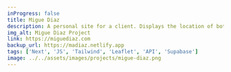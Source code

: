 ```yaml
---
inProgress: false
title: Migue Diaz
description: A personal site for a client. Displays the location of both the visitor and the website owner, along with the distance between them.
img_alt: Migue Diaz Project
link: https://miguediaz.com
backup_url: https://madiaz.netlify.app
tags: ['Next', 'JS', 'Tailwind', 'Leaflet', 'API', 'Supabase']
image: ../../assets/images/projects/migue-diaz.png
---
```

